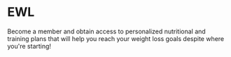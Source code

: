 # EWL
Become a member and obtain access to personalized nutritional and training plans that will help you reach your weight loss goals despite where you're starting!  
